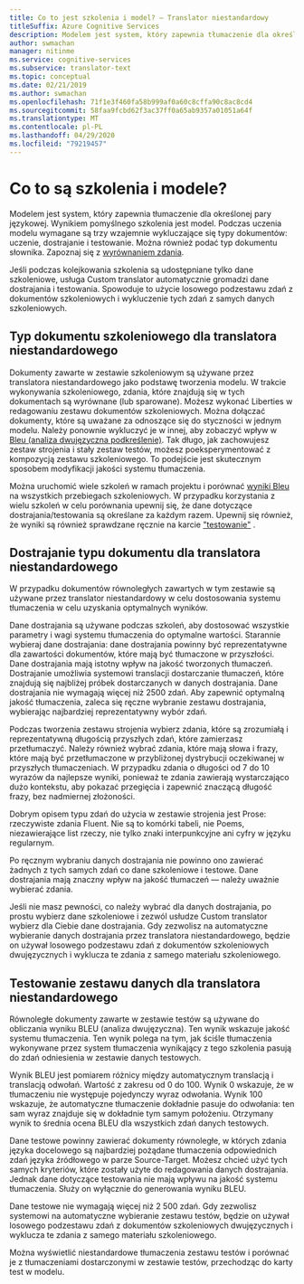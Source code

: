 ```yaml
---
title: Co to jest szkolenia i model? — Translator niestandardowy
titleSuffix: Azure Cognitive Services
description: Modelem jest system, który zapewnia tłumaczenie dla określonej pary językowej. Wynikiem pomyślnego szkolenia jest model. Podczas uczenia modelu są wymagane trzy wzajemnie wykluczające się zestawy danych szkoleniowych, zestaw kontrolek danych i testowanie zestawu danych.
author: swmachan
manager: nitinme
ms.service: cognitive-services
ms.subservice: translator-text
ms.topic: conceptual
ms.date: 02/21/2019
ms.author: swmachan
ms.openlocfilehash: 71f1e3f460fa58b999af0a60c8cffa90c8ac8cd4
ms.sourcegitcommit: 58faa9fcbd62f3ac37ff0a65ab9357a01051a64f
ms.translationtype: MT
ms.contentlocale: pl-PL
ms.lasthandoff: 04/29/2020
ms.locfileid: "79219457"
---
```

# <a name="what-are-trainings-and-models"></a>Co to są szkolenia i modele?

Modelem jest system, który zapewnia tłumaczenie dla określonej pary językowej.
Wynikiem pomyślnego szkolenia jest model. Podczas uczenia modelu wymagane są trzy wzajemnie wykluczające się typy dokumentów: uczenie, dostrajanie i testowanie. Można również podać typ dokumentu słownika. Zapoznaj się z [wyrównaniem zdania](https://docs.microsoft.com/azure/cognitive-services/translator/custom-translator/sentence-alignment#suggested-minimum-number-of-sentences).

Jeśli podczas kolejkowania szkolenia są udostępniane tylko dane szkoleniowe, usługa Custom translator automatycznie gromadzi dane dostrajania i testowania. Spowoduje to użycie losowego podzestawu zdań z dokumentów szkoleniowych i wykluczenie tych zdań z samych danych szkoleniowych.

## <a name="training-document-type-for-custom-translator"></a>Typ dokumentu szkoleniowego dla translatora niestandardowego

Dokumenty zawarte w zestawie szkoleniowym są używane przez translatora niestandardowego jako podstawę tworzenia modelu. W trakcie wykonywania szkoleniowego, zdania, które znajdują się w tych dokumentach są wyrównane (lub sparowane). Możesz wykonać Liberties w redagowaniu zestawu dokumentów szkoleniowych. Można dołączać dokumenty, które są uważane za odnoszące się do styczności w jednym modelu. Należy ponownie wykluczyć je w innej, aby zobaczyć wpływ w [Bleu (analiza dwujęzyczna podkreślenie)](what-is-bleu-score.md). Tak długo, jak zachowujesz zestaw strojenia i stały zestaw testów, możesz poeksperymentować z kompozycją zestawu szkoleniowego. To podejście jest skutecznym sposobem modyfikacji jakości systemu tłumaczenia.

Można uruchomić wiele szkoleń w ramach projektu i porównać [wyniki Bleu](what-is-bleu-score.md) na wszystkich przebiegach szkoleniowych. W przypadku korzystania z wielu szkoleń w celu porównania upewnij się, że dane dotyczące dostrajania/testowania są określane za każdym razem. Upewnij się również, że wyniki są również sprawdzane ręcznie na karcie ["testowanie"](how-to-view-system-test-results.md) .

## <a name="tuning-document-type-for-custom-translator"></a>Dostrajanie typu dokumentu dla translatora niestandardowego

W przypadku dokumentów równoległych zawartych w tym zestawie są używane przez translator niestandardowy w celu dostosowania systemu tłumaczenia w celu uzyskania optymalnych wyników.

Dane dostrajania są używane podczas szkoleń, aby dostosować wszystkie parametry i wagi systemu tłumaczenia do optymalne wartości. Starannie wybieraj dane dostrajania: dane dostrajania powinny być reprezentatywne dla zawartości dokumentów, które mają być tłumaczone w przyszłości. Dane dostrajania mają istotny wpływ na jakość tworzonych tłumaczeń. Dostrajanie umożliwia systemowi translacji dostarczanie tłumaczeń, które znajdują się najbliżej próbek dostarczanych w danych dostrajania. Dane dostrajania nie wymagają więcej niż 2500 zdań. Aby zapewnić optymalną jakość tłumaczenia, zaleca się ręczne wybranie zestawu dostrajania, wybierając najbardziej reprezentatywny wybór zdań.

Podczas tworzenia zestawu strojenia wybierz zdania, które są zrozumiałą i reprezentatywną długością przyszłych zdań, które zamierzasz przetłumaczyć. Należy również wybrać zdania, które mają słowa i frazy, które mają być przetłumaczone w przybliżonej dystrybucji oczekiwanej w przyszłych tłumaczeniach. W przypadku zdania o długości od 7 do 10 wyrazów da najlepsze wyniki, ponieważ te zdania zawierają wystarczająco dużo kontekstu, aby pokazać przegięcia i zapewnić znaczącą długość frazy, bez nadmiernej złożoności.

Dobrym opisem typu zdań do użycia w zestawie strojenia jest Prose: rzeczywiste zdania Fluent. Nie są to komórki tabeli, nie Poems, niezawierające list rzeczy, nie tylko znaki interpunkcyjne ani cyfry w języku regularnym.

Po ręcznym wybraniu danych dostrajania nie powinno ono zawierać żadnych z tych samych zdań co dane szkoleniowe i testowe. Dane dostrajania mają znaczny wpływ na jakość tłumaczeń — należy uważnie wybierać zdania.

Jeśli nie masz pewności, co należy wybrać dla danych dostrajania, po prostu wybierz dane szkoleniowe i zezwól usłudze Custom translator wybierz dla Ciebie dane dostrajania. Gdy zezwolisz na automatyczne wybieranie danych dostrajania przez translatora niestandardowego, będzie on używał losowego podzestawu zdań z dokumentów szkoleniowych dwujęzycznych i wyklucza te zdania z samego materiału szkoleniowego.

## <a name="testing-dataset-for-custom-translator"></a>Testowanie zestawu danych dla translatora niestandardowego

Równoległe dokumenty zawarte w zestawie testów są używane do obliczania wyniku BLEU (analiza dwujęzyczna). Ten wynik wskazuje jakość systemu tłumaczenia. Ten wynik polega na tym, jak ściśle tłumaczenia wykonywane przez system tłumaczenia wynikający z tego szkolenia pasują do zdań odniesienia w zestawie danych testowych.

Wynik BLEU jest pomiarem różnicy między automatycznym translacją i translacją odwołań. Wartość z zakresu od 0 do 100. Wynik 0 wskazuje, że w tłumaczeniu nie występuje pojedynczy wyraz odwołania. Wynik 100 wskazuje, że automatyczne tłumaczenie dokładnie pasuje do odwołania: ten sam wyraz znajduje się w dokładnie tym samym położeniu. Otrzymany wynik to średnia ocena BLEU dla wszystkich zdań danych testowych.

Dane testowe powinny zawierać dokumenty równoległe, w których zdania języka docelowego są najbardziej pożądane tłumaczenia odpowiednich zdań języka źródłowego w parze Source-Target. Możesz chcieć użyć tych samych kryteriów, które zostały użyte do redagowania danych dostrajania. Jednak dane dotyczące testowania nie mają wpływu na jakość systemu tłumaczenia. Służy on wyłącznie do generowania wyniku BLEU.

Dane testowe nie wymagają więcej niż 2 500 zdań. Gdy zezwolisz systemowi na automatyczne wybieranie zestawu testów, będzie on używał losowego podzestawu zdań z dokumentów szkoleniowych dwujęzycznych i wyklucza te zdania z samego materiału szkoleniowego.

Można wyświetlić niestandardowe tłumaczenia zestawu testów i porównać je z tłumaczeniami dostarczonymi w zestawie testów, przechodząc do karty test w modelu.

